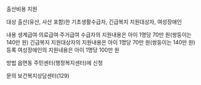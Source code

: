 출산비용 지원

대상
 출산(유산, 사산 포함)한 기초생활수급자, 긴급복지 지원대상자, 여성장애인

내용
 생계급여·의료급여·주거급여 수급자의 지원내용은 아이 1명당 70만 원(쌍둥이는 140만 원)
 긴급복지 지원대상자의 지원내용은 아이 1명당 70만 원(쌍둥이는 140만 원)
 등록 여성장애인의 지원내용은 아이 1명당 100만 원

방법
 읍면동 주민센터(행정복지센터)에 신청

문의
 보건복지상담센터(129)
